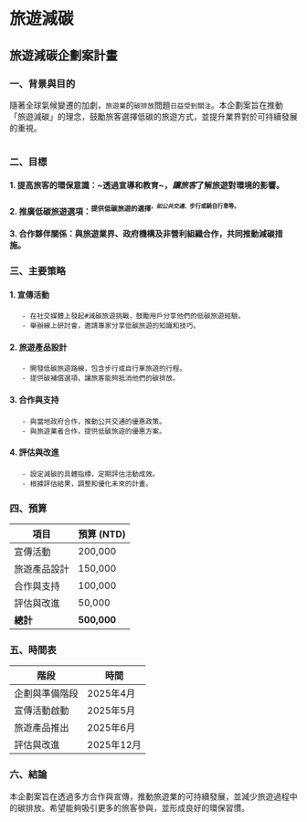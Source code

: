 # 旅遊減碳
## 旅遊減碳企劃案計畫

### 一、背景與目的
隨著全球氣候變遷的加劇，`旅遊業`的`碳排放`問題`日益受到關注`。本企劃案旨在推動「旅遊減碳」的理念，鼓勵旅客選擇低碳的旅遊方式，並提升業界對於可持續發展的重視。
``` Python

```
### 二、目標
#### 1. **提高旅客的環保意識**：~透過宣導和教育~，*讓旅客*了解旅遊對環境的影響。
#### 2. **推廣低碳旅遊選項**：<SUP>提供低碳旅遊的選擇<SUP>，***如公共交通***、步行或騎自行車等。
#### 3. **合作夥伴關係**：與旅遊業界、政府機構及非營利組織合作，共同推動減碳措施。

### 三、主要策略
#### 1. **宣傳活動**
       - 在社交媒體上發起#減碳旅遊挑戰，鼓勵用戶分享他們的低碳旅遊經驗。
       - 舉辦線上研討會，邀請專家分享低碳旅遊的知識和技巧。
    
#### 2. **旅遊產品設計**
       - 開發低碳旅遊路線，包含步行或自行車旅遊的行程。
       - 提供碳補償選項，讓旅客能夠抵消他們的碳排放。
    
#### 3. **合作與支持**
       - 與當地政府合作，推動公共交通的優惠政策。
       - 與旅遊業者合作，提供低碳旅遊的優惠方案。
    
#### 4. **評估與改進**
       - 設定減碳的具體指標，定期評估活動成效。
       - 根據評估結果，調整和優化未來的計畫。

### 四、預算
| 項目               | 預算 (NTD) |
|--------------------|------------|
| 宣傳活動           | 200,000    |
| 旅遊產品設計      | 150,000    |
| 合作與支持         | 100,000    |
| 評估與改進         | 50,000     |
| **總計**           | **500,000**|

### 五、時間表
| 階段               | 時間       |
|--------------------|------------|
| 企劃與準備階段    | 2025年4月  |
| 宣傳活動啟動      | 2025年5月  |
| 旅遊產品推出      | 2025年6月  |
| 評估與改進        | 2025年12月 |

### 六、結論
本企劃案旨在透過多方合作與宣傳，推動旅遊業的可持續發展，並減少旅遊過程中的碳排放。希望能夠吸引更多的旅客參與，並形成良好的環保習慣。
